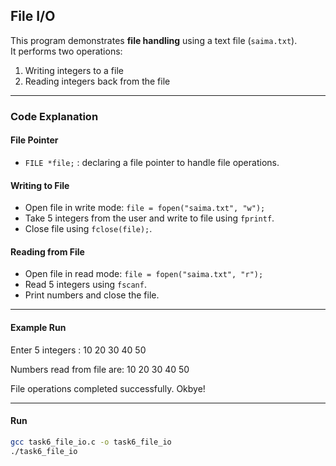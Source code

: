 ## File I/O  
This program demonstrates **file handling** using a text file (`saima.txt`).  
It performs two operations:  
1. Writing integers to a file  
2. Reading integers back from the file  

---

### Code Explanation  
#### File Pointer  
- `FILE *file;` : declaring a file pointer to handle file operations.  

#### Writing to File
- Open file in write mode: 
`file = fopen("saima.txt", "w");`
- Take 5 integers from the user and write to file using `fprintf`.
- Close file using `fclose(file);`.

#### Reading from File
- Open file in read mode: 
`file = fopen("saima.txt", "r");`
- Read 5 integers using `fscanf`.
- Print numbers and close the file.
---

#### Example Run
Enter 5 integers :
10
20
30
40
50

Numbers read from file are:
10 20 30 40 50

File operations completed successfully.
Okbye!


---
 
#### Run
```bash
gcc task6_file_io.c -o task6_file_io
./task6_file_io
```
